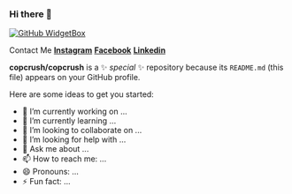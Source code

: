 ### Hi there 👋

[![GitHub WidgetBox](https://github-widgetbox.vercel.app/api/skills?languages=js,ts,html,css,postgresql)](https://github.com/Jurredr/github-widgetbox)

Contact Me
<a href="https://www.instagram.com/copcrush/"><strong>Instagram</strong></a>
<a href="https://www.facebook.com/navaphan.singkaew/"><strong>Facebook</strong></a>
<a href="https://www.linkedin.com/in/navaphan-singkaew-bb9575240/"><strong>Linkedin</strong></a>


**copcrush/copcrush** is a ✨ _special_ ✨ repository because its `README.md` (this file) appears on your GitHub profile.

Here are some ideas to get you started:

- 🔭 I’m currently working on ...
- 🌱 I’m currently learning ...
- 👯 I’m looking to collaborate on ...
- 🤔 I’m looking for help with ...
- 💬 Ask me about ...
- 📫 How to reach me: ...
- 😄 Pronouns: ...
- ⚡ Fun fact: ...

